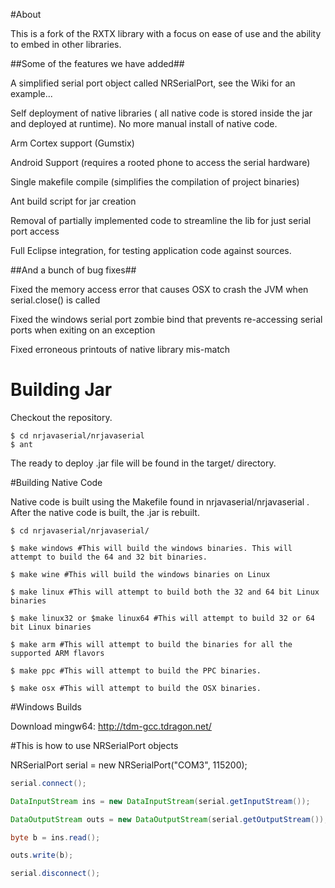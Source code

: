 #About

This is a fork of the RXTX library with a focus on ease of use and the ability to embed in other libraries. 

##Some of the features we have added##

A simplified serial port object called NRSerialPort, see the Wiki for an example...

Self deployment of native libraries ( all native code is stored inside the jar and deployed at runtime). No more manual install of native code.

Arm Cortex support (Gumstix)

Android Support (requires a rooted phone to access the serial hardware)

Single makefile compile (simplifies the compilation of project binaries)

Ant build script for jar creation

Removal of partially implemented code to streamline the lib for just serial port access

Full Eclipse integration, for testing application code against sources.

##And a bunch of bug fixes##

Fixed the memory access error that causes OSX to crash the JVM when serial.close() is called

Fixed the windows serial port zombie bind that prevents re-accessing serial ports when exiting on an exception

Fixed erroneous printouts of native library mis-match

# Building Jar

Checkout the repository.

```
$ cd nrjavaserial/nrjavaserial
$ ant
```

The ready to deploy .jar file will be found in the target/ directory. 

#Building Native Code

Native code is built using the Makefile found in nrjavaserial/nrjavaserial . After the native code is built, the .jar is rebuilt. 

```
$ cd nrjavaserial/nrjavaserial/ 

$ make windows #This will build the windows binaries. This will attempt to build the 64 and 32 bit binaries. 

$ make wine #This will build the windows binaries on Linux

$ make linux #This will attempt to build both the 32 and 64 bit Linux binaries

$ make linux32 or $make linux64 #This will attempt to build 32 or 64 bit Linux binaries

$ make arm #This will attempt to build the binaries for all the supported ARM flavors

$ make ppc #This will attempt to build the PPC binaries. 

$ make osx #This will attempt to build the OSX binaries. 
```

#Windows Builds

Download mingw64: http://tdm-gcc.tdragon.net/

#This is how to use NRSerialPort objects

NRSerialPort serial = new NRSerialPort("COM3", 115200);                          

```java
serial.connect();

DataInputStream ins = new DataInputStream(serial.getInputStream());

DataOutputStream outs = new DataOutputStream(serial.getOutputStream());

byte b = ins.read();

outs.write(b);

serial.disconnect(); 
```
